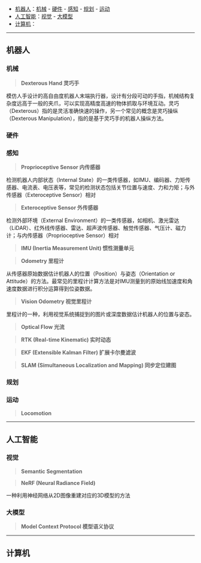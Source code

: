 
+ [机器人](#机器人)：[机械](#机械) - [硬件](#硬件) - [感知](#感知) - [规划](#规划) - [运动](#运动)
+ [人工智能](#人工智能)：[视觉](#视觉) - [大模型](#大模型)
+ [计算机](#计算机)：


---
## 机器人

### 机械

> **Dexterous Hand 灵巧手**

模仿人手设计的高自由度机器人末端执行器，设计有分段可动的手指，机械结构复杂度远高于一般的夹爪，可以实现高精度高速的物体抓取与环境互动。灵巧（Dexterous）指的是灵活准确快速的操作，另一个常见的概念是灵巧操纵（Dexterous Manipulation），指的是基于灵巧手的机器人操纵方法。

### 硬件


### 感知

> **Proprioceptive Sensor 内传感器** 

检测机器人内部状态（Internal State）的一类传感器，如IMU、编码器、力矩传感器、电流表、电压表等，常见的检测状态包括关节位置与速度、力和力矩；与外传感器（Exteroceptive Sensor）相对


> **Exteroceptive Sensor 外传感器** 

检测外部环境（External Environment）的一类传感器，如相机、激光雷达（LiDAR）、红外线传感器、雷达、超声波传感器、触觉传感器、气压计、磁力计；与内传感器（Proprioceptive Sensor）相对

> **IMU (Inertia Measurement Unit) 惯性测量单元**


> **Odometry 里程计**

从传感器原始数据估计机器人的位置（Position）与姿态（Orientation or Attitude）的方法。最常见的里程计计算方法是对IMU测量到的原始线加速度和角速度数据进行积分运算得到位姿数据。


> **Vision Odometry 视觉里程计**

里程计的一种，利用视觉系统捕捉到的图片或深度数据估计机器人的位置与姿态。

> **Optical Flow 光流**


> **RTK (Real-time Kinematic) 实时动态**


> **EKF (Extensible Kalman Filter) 扩展卡尔曼滤波**


> **SLAM (Simultaneous Localization and Mapping) 同步定位建图**


### 规划




### 运动


> **Locomotion**




---
## 人工智能


### 视觉


> **Semantic Segmentation**


> **NeRF (Neural Radiance Field)**

一种利用神经网络从2D图像重建对应的3D模型的方法

### 大模型

> **Model Context Protocol 模型语义协议**






---
## 计算机